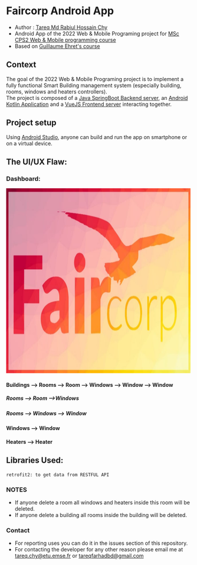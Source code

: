 # Faircorp Android App

- Author : [Tareq Md Rabiul Hossain Chy](https://www.linkedin.com/in/tareqmdrabiulhossainchy/)
- Android App of the 2022 Web & Mobile Programing project for [MSc CPS2 Web & Mobile programming course](https://ci.mines-stetienne.fr/cps2/syllabus/)
- Based on [Guillaume Ehret's course](https://dev-mind.fr/formations.html)

## Context

The goal of the 2022 Web & Mobile Programing project is to implement a fully functional Smart Building management system (especially building, rooms, windows and heaters controllers).\
The project is composed of a [Java SpringBoot Backend server](https://github.com/TareqChy1/Web_Programming_Project), an [Android Kotlin Application](https://github.com/TareqChy1/Faircorp-Android-App) and a [VueJS Frontend server](https://github.com/TareqChy1/Faircorp-VueJS) interacting together.


## Project setup

Using [Android Studio](https://developer.android.com/studio), anyone can build and run the app on smartphone or on a virtual device.

## The UI/UX Flaw:
### Dashboard:
<img src="Photo/Faicorp_logo.jpeg"  width="500" height="500"/>

#### Buildings --> Rooms --> Room --> Windows --> Window --> Window
##### Rooms --> Room -->Windows
##### Rooms --> Windows --> Window
#### Windows --> Window
#### Heaters --> Heater

## Libraries Used:
```text
retrofit2: to get data from RESTFUL API
```

### NOTES


- If anyone delete a room all windows and heaters inside this room will be deleted.
- If anyone delete a building all rooms inside the building will be deleted.


### Contact


- For reporting uses you can do it in the issues section of this repository.
- For contacting the developer for any other reason please email me at <tareq.chy@etu.emse.fr> or <tareqfarhadbd@gmail.com>
